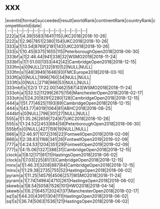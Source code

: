 # xxx


|eventId|format|succeeded|result|worldRank|continentRank|countryRank|competitionId|date|  
|	--|--|--|--|--|--|--|--|--|--|--|--|--|--|--|  
|222|a|1|4.39|5583|1641|115|UKC2018|2018-10-26|  
|222|s|1|2.96|7851|2380|154|UKC2018|2018-10-26|  
|333|a|1|13.54|8769|2181|143|UKC2018|2018-10-26|  
|333|s|1|10.45|6375|1655|115|PeterboroughOpen2018|2018-06-30|  
|333bf|a|1|2:46.44|941|338|32|WSMO2018|2018-11-24|  
|333bf|s|1|1:51.00|1353|442|42|CambridgeOpen2018|2018-12-15|  
|333fm|a|0|NULL|2132|810|52|NULL|NULL|  
|333fm|s|1|48|3949|1646|93|FMCEurope2018|2018-03-10|  
|333ft|a|0|NULL|1996|760|34|NULL|NULL|  
|333ft|s|0|NULL|2718|966|53|NULL|NULL|  
|333mbf|s|1|2/3 17:22.00|1462|587|43|WSMO2018|2018-11-24|  
|333oh|a|1|32.52|11299|2675|156|ManchesterOpen2018|2018-02-17|  
|333oh|s|1|24.20|9291|2280|128|CambridgeOpen2018|2018-12-15|  
|444|a|1|51.77|4625|1193|89|CambridgeOpen2018|2018-12-15|  
|444|s|1|43.77|4019|1064|81|ABHC2018|2018-08-25|  
|444bf|s|0|NULL|796|301|27|NULL|NULL|  
|555|a|1|1:35.26|2659|724|67|UKC2018|2018-10-26|  
|555|s|1|1:24.52|2453|684|58|PeterboroughOpen2018|2018-06-30|  
|555bf|s|0|NULL|427|159|19|NULL|NULL|  
|666|a|1|2:46.97|1072|316|22|FontwellOpen2019|2019-02-09|  
|666|s|1|2:38.83|1168|341|26|FontwellOpen2019|2019-02-09|  
|777|a|1|4:24.53|1204|351|29|FontwellOpen2019|2019-02-09|  
|777|s|1|4:15.06|1327|388|31|CambridgeOpen2018|2018-12-15|  
|clock|a|1|8.12|171|61|11|HastingsOpen2018|2018-06-02|  
|clock|s|1|7.03|225|81|13|CambridgeOpen2018|2018-12-15|  
|minx|a|1|1:46.31|3208|887|64|CambridgeOpen2018|2018-12-15|  
|minx|s|1|1:29.38|2735|755|52|HastingsOpen2018|2018-06-02|  
|pyram|a|1|11.25|14579|4506|257|WSMO2018|2018-11-24|  
|pyram|s|1|7.74|14964|4710|261|HastingsOpen2018|2018-06-02|  
|skewb|a|1|8.54|5058|1526|101|HWO2018|2018-04-14|  
|skewb|s|1|6.21|6457|2024|137|ManchesterOpen2018|2018-02-17|  
|sq1|a|1|44.20|4391|1304|111|HastingsOpen2018|2018-06-02|  
|sq1|s|1|36.74|5063|1536|121|HastingsOpen2018|2018-06-02|  
